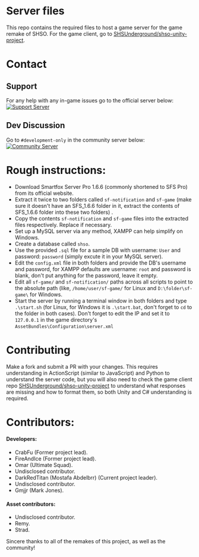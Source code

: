 # Server files
This repo contains the required files to host a game server for the game remake of SHSO. For the game client, go to [SHSUnderground/shso-unity-project](https://github.com/SHSUnderground/shso-unity-project).
# Contact
## Support
For any help with any in-game issues go to the official server below:  
<a href="https://discord.gg/cVSYeVa2Gg"><img src="https://discordapp.com/api/guilds/735244842921099427/widget.png?style=banner3" alt="Support Server"></a>
## Dev Discussion
Go to `#development-only` in the community server below:  
<a href="https://discord.gg/PH54Utcm5Y"><img src="https://discordapp.com/api/guilds/895805639979331635/widget.png?style=banner3" alt="Community Server"></a>
# Rough instructions:
- Download Smartfox Server Pro 1.6.6 (commonly shortened to SFS Pro) from its official website.
- Extract it twice to two folders called `sf-notification` and `sf-game` (make sure it doesn't have an SFS_1.6.6 folder in it, extract the contents of SFS_1.6.6 folder into these two folders) .
- Copy the contents `sf-notification` and `sf-game` files into the extracted files respectively. Replace if necessary.
- Set up a MySQL server via any method, XAMPP can help simplify on Windows.
- Create a database called `shso`.
- Use the provided `.sql` file for a sample DB with username: `User` and password: `password` (simply excute it in your MySQL server).
- Edit the `config.xml` file in both folders and provide the DB's username and password, for XAMPP defaults are username: `root` and password is blank, don't put anything for the password, leave it empty.
- Edit all `sf-game/` and `sf-notification/` paths across all scripts to point to the absolute path (like, `/home/user/sf-game/` for Linux and `D:\folder\sf-game\` for Windows.
- Start the server by running a terminal window in both folders and type `.\start.sh` (for Linux, for Windows it is `.\start.bat`, don't forget to `cd` to the folder in both cases).
Don't forget to edit the IP and set it to `127.0.0.1` in the game directory's `AssetBundles\Configuration\server.xml`
# Contributing
Make a fork and submit a PR with your changes.
This requires understanding in ActionScript (similar to JavaScript) and Python to understand the server code, but you will also need to check the game client repo [SHSUnderground/shso-unity-project](https://github.com/SHSUnderground/shso-unity-project) to understand what responses are missing and how to format them, so both Unity and C# understanding is required.
# Contributors:
#### Developers:
* CrabFu (Former project lead).
* FireAndIce (Former project lead).
* Omar (Ultimate Squad).
* Undisclosed contributor.
* DarkRedTitan (Mostafa Abdelbrr) (Current project leader).
* Undisclosed contributor.
* Gmjjr (Mark Jones).
#### Asset contributors:
* Undisclosed contributor.
* Remy.
* Strad.

Sincere thanks to all of the remakes of this project, as well as the community!
